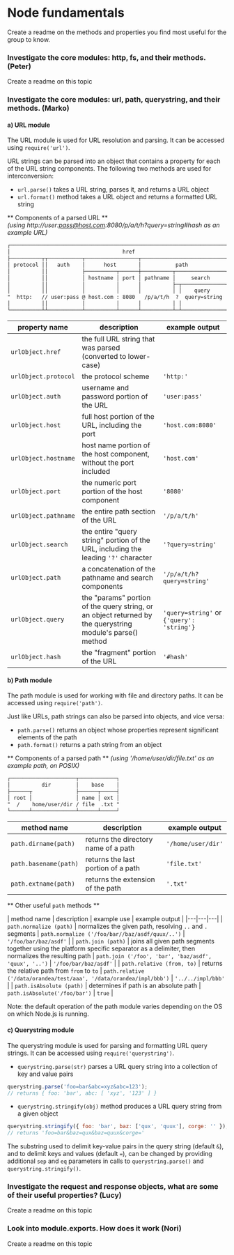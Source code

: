 # Node fundamentals
Create a readme on the methods and properties you find most useful for the group to know.

### Investigate the core modules: http, fs, and their methods. (Peter)

Create a readme on this topic

### Investigate the core modules: url, path, querystring, and their methods. (Marko)

#### a) URL module

The URL module is used for URL resolution and parsing. It can be accessed using `require('url')`.

URL strings can be parsed into an object that contains a property for each of the URL string components. The following two methods are used for interconversion:
- `url.parse()` takes a URL string, parses it, and returns a URL object
- `url.format()` method takes a URL object and returns a formatted URL string

** Components of a parsed URL **  
_(using http://user:pass@host.com:8080/p/a/t/h?query=string#hash as an example URL)_

```html
┌─────────────────────────────────────────────────────────────────────────────┐
│                                    href                                     │
├──────────┬┬───────────┬─────────────────┬───────────────────────────┬───────┤
│ protocol ││   auth    │      host       │           path            │ hash  │
│          ││           ├──────────┬──────┼──────────┬────────────────┤       │
│          ││           │ hostname │ port │ pathname │     search     │       │
│          ││           │          │      │          ├─┬──────────────┤       │
│          ││           │          │      │          │ │    query     │       │
"  http:   // user:pass @ host.com : 8080   /p/a/t/h  ?  query=string   #hash "
│          ││           │          │      │          │ │              │       │
└──────────┴┴───────────┴──────────┴──────┴──────────┴─┴──────────────┴───────┘
```

| property name | description | example output |
|---|---|---|
| `urlObject.href` | the full URL string that was parsed (converted to lower-case) |  |
| `urlObject.protocol` | the protocol scheme | `'http:'` |
| `urlObject.auth` | username and password portion of the URL | `'user:pass'` |
| `urlObject.host` | full host portion of the URL, including the port | `'host.com:8080'` |
| `urlObject.hostname` | host name portion of the host component, without the port included |  `'host.com'` |
| `urlObject.port` | the numeric port portion of the host component | `'8080'` |
| `urlObject.pathname` | the entire path section of the URL | `'/p/a/t/h'` |
| `urlObject.search` | the entire "query string" portion of the URL, including the leading `'?'` character | `'?query=string'` |
| `urlObject.path` | a concatenation of the pathname and search components | `'/p/a/t/h?query=string'` |
| `urlObject.query` | the "params" portion of the query string, or an object returned by the querystring module's parse() method | `'query=string'` or `{'query': 'string'}` |
| `urlObject.hash` | the "fragment" portion of the URL | `'#hash'` |

#### b) Path module

The path module is used for working with file and directory paths. It can be accessed using `require('path')`.

Just like URLs, path strings can also be parsed into objects, and vice versa:
- `path.parse()` returns an object whose properties represent significant elements of the path
- `path.format()` returns a path string from an object

** Components of a parsed path **
_(using '/home/user/dir/file.txt' as an example path, on POSIX)_
```html
┌─────────────────────┬────────────┐
│          dir        │    base    │
├──────┬              ├──────┬─────┤
│ root │              │ name │ ext │
"  /    home/user/dir / file  .txt "
└──────┴──────────────┴──────┴─────┘
```

| method name | description | example output |
|---|---|---|
| `path.dirname(path)` | returns the directory name of a path | `'/home/user/dir'` |
| `path.basename(path)` | returns the last portion of a path | `'file.txt'` |
| `path.extname(path)` | returns the extension of the path | `'.txt'` |

** Other useful `path` methods **

| method name | description | example use | example output |
|---|---|---|
| `path.normalize (path)` | normalizes the given path, resolving `..` and `.` segments | `path.normalize ('/foo/bar//baz/asdf/quux/..')` | `'/foo/bar/baz/asdf'` |
| `path.join (path)` | joins all given path segments together using the platform specific separator as a delimiter, then normalizes the resulting path | `path.join ('/foo', 'bar', 'baz/asdf', 'quux', '..')` | `'/foo/bar/baz/asdf'` |
| `path.relative (from, to)` | returns the relative path from `from` to `to` | `path.relative ('/data/orandea/test/aaa', '/data/orandea/impl/bbb')` | `'../../impl/bbb'` |
| `path.isAbsolute (path)` | determines if path is an absolute path  | `path.isAbsolute('/foo/bar')` | `true` |

Note: the default operation of the path module varies depending on the OS on which Node.js is running.

#### c) Querystring module

The querystring module is used for parsing and formatting URL query strings. It can be accessed using `require('querystring')`.

- `querystring.parse(str)` parses a URL query string into a collection of key and value pairs
``` javascript
querystring.parse('foo=bar&abc=xyz&abc=123');
// returns { foo: 'bar', abc: [ 'xyz', '123' ] }
```

- `querystring.stringify(obj)` method produces a URL query string from a given object
``` javascript
querystring.stringify({ foo: 'bar', baz: ['qux', 'quux'], corge: '' });
// returns 'foo=bar&baz=qux&baz=quux&corge='
```

The substring used to delimit key-value pairs in the query string (default `&`), and to delimit keys and values (default `=`), can be changed by providing additional `sep` and `eq` parameters in calls to `querystring.parse()` and `querystring.stringify()`.


### Investigate the request and response objects, what are some of their useful properties? (Lucy)
Create a readme on this topic

### Look into module.exports. How does it work (Nori)
Create a readme on this topic

